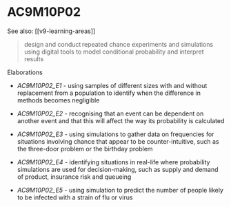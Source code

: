 
# AC9M10P02 

See also: [[v9-learning-areas]]

> design and conduct repeated chance experiments and simulations using digital tools to model conditional probability and interpret results

Elaborations


- _AC9M10P02_E1_ - using samples of different sizes with and without replacement from a population to identify when the difference in methods becomes negligible

- _AC9M10P02_E2_ - recognising that an event can be dependent on another event and that this will affect the way its probability is calculated

- _AC9M10P02_E3_ - using simulations to gather data on frequencies for situations involving chance that appear to be counter-intuitive, such as the three-door problem or the birthday problem

- _AC9M10P02_E4_ - identifying situations in real-life where probability simulations are used for decision-making, such as supply and demand of product, insurance risk and queueing

- _AC9M10P02_E5_ - using simulation to predict the number of people likely to be infected with a strain of flu or virus
